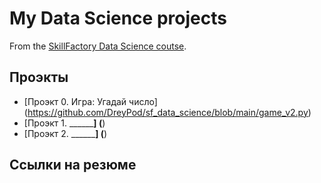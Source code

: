 # My Data Science projects

From the [SkillFactory Data Science coutse](https://skillfactory.ru/data-scientist).

## Проэкты

* [Проэкт 0. Игра: Угадай число] (https://github.com/DreyPod/sf_data_science/blob/main/game_v2.py)
* [Проэкт 1. __________] (____)
* [Проэкт 2. __________] (____)

## Ссылки на резюме
